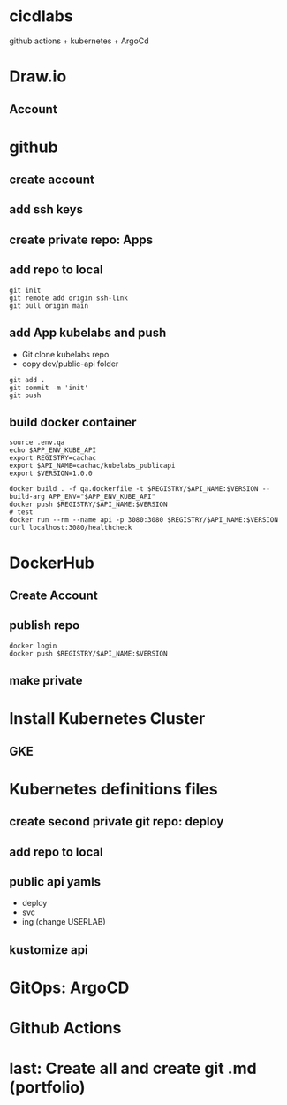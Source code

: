 # cicdlabs
github actions + kubernetes + ArgoCd

# Draw.io
## Account
# github
## create account
## add ssh keys
## create private repo: Apps
## add repo to local
```vim
git init
git remote add origin ssh-link
git pull origin main
```
## add App kubelabs and push
- Git clone kubelabs repo
- copy dev/public-api folder
```vim
git add .
git commit -m 'init'
git push
```
## build docker container
```vim
source .env.qa
echo $APP_ENV_KUBE_API
export REGISTRY=cachac
export $API_NAME=cachac/kubelabs_publicapi
export $VERSION=1.0.0

docker build . -f qa.dockerfile -t $REGISTRY/$API_NAME:$VERSION --build-arg APP_ENV="$APP_ENV_KUBE_API"
docker push $REGISTRY/$API_NAME:$VERSION
# test
docker run --rm --name api -p 3080:3080 $REGISTRY/$API_NAME:$VERSION
curl localhost:3080/healthcheck
```

# DockerHub
## Create Account
## publish repo
```vim
docker login
docker push $REGISTRY/$API_NAME:$VERSION
```
## make private


# Install Kubernetes Cluster
## GKE
# Kubernetes definitions files
## create second private git repo: deploy
## add repo to local
## public api yamls
- deploy
- svc
- ing (change USERLAB)
## kustomize api
# GitOps: ArgoCD

# Github Actions




# last: Create all and create git  .md (portfolio)
